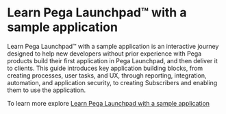 # Learn Pega Launchpad™ with a sample application

Learn Pega Launchpad™ with a sample application is an interactive journey designed to help new developers without prior experience with Pega products build their first application in Pega Launchpad, and then deliver it to clients. This guide introduces key application building blocks, from creating processes, user tasks, and UX, through reporting, integration, automation, and application security, to creating Subscribers and enabling them to use the application.

To learn more explore [Learn Pega Launchpad with a sample application](https://docs.pega.com/category/learn-launchpad-with-sample-application)
